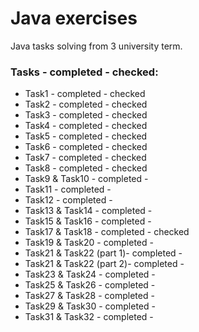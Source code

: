 # Java exercises
Java tasks solving from 3 university term.

### Tasks - completed - checked:

- Task1 - completed - checked
- Task2 - completed - checked
- Task3 - completed - checked
- Task4 - completed - checked
- Task5 - completed - checked
- Task6 - completed - checked
- Task7 - completed - checked
- Task8 - completed - checked
- Task9 & Task10 - completed -
- Task11 - completed -
- Task12 - completed -
- Task13 & Task14 - completed -
- Task15 & Task16 - completed -
- Task17 & Task18 - completed - checked
- Task19 & Task20 - completed -
- Task21 & Task22 (part 1)- completed -
- Task21 & Task22 (part 2)- completed -
- Task23 & Task24 - completed -
- Task25 & Task26 - completed -
- Task27 & Task28 - completed -
- Task29 & Task30 - completed -
- Task31 & Task32 - completed -
